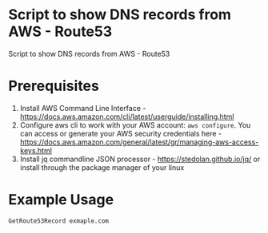 # Script to show DNS records from AWS - Route53
Script to show DNS records from AWS - Route53

# Prerequisites

1. Install AWS Command Line Interface - https://docs.aws.amazon.com/cli/latest/userguide/installing.html
1. Configure aws cli to work with your AWS account: `aws configure`. 
You can access or generate your AWS security credentials here - https://docs.aws.amazon.com/general/latest/gr/managing-aws-access-keys.html
1. Install jq commandline JSON processor - https://stedolan.github.io/jq/ or install through the package manager of your linux

# Example Usage

 `GetRoute53Record exmaple.com`
